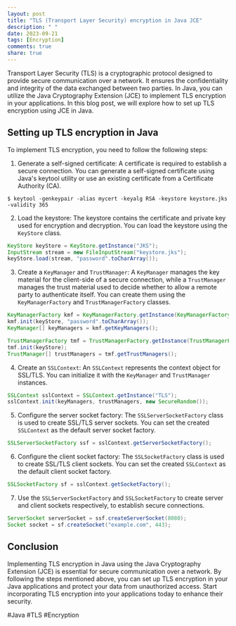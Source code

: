 ```yaml
---
layout: post
title: "TLS (Transport Layer Security) encryption in Java JCE"
description: " "
date: 2023-09-21
tags: [Encryption]
comments: true
share: true
---
```


Transport Layer Security (TLS) is a cryptographic protocol designed to provide secure communication over a network. It ensures the confidentiality and integrity of the data exchanged between two parties. In Java, you can utilize the Java Cryptography Extension (JCE) to implement TLS encryption in your applications. In this blog post, we will explore how to set up TLS encryption using JCE in Java.

## Setting up TLS encryption in Java

To implement TLS encryption, you need to follow the following steps:

1. Generate a self-signed certificate: A certificate is required to establish a secure connection. You can generate a self-signed certificate using Java's keytool utility or use an existing certificate from a Certificate Authority (CA).

```
$ keytool -genkeypair -alias mycert -keyalg RSA -keystore keystore.jks -validity 365
```

2. Load the keystore: The keystore contains the certificate and private key used for encryption and decryption. You can load the keystore using the `KeyStore` class.

```java
KeyStore keyStore = KeyStore.getInstance("JKS");
InputStream stream = new FileInputStream("keystore.jks");
keyStore.load(stream, "password".toCharArray());
```

3. Create a `KeyManager` and `TrustManager`: A `KeyManager` manages the key material for the client-side of a secure connection, while a `TrustManager` manages the trust material used to decide whether to allow a remote party to authenticate itself. You can create them using the `KeyManagerFactory` and `TrustManagerFactory` classes.

```java
KeyManagerFactory kmf = KeyManagerFactory.getInstance(KeyManagerFactory.getDefaultAlgorithm());
kmf.init(keyStore, "password".toCharArray());
KeyManager[] keyManagers = kmf.getKeyManagers();

TrustManagerFactory tmf = TrustManagerFactory.getInstance(TrustManagerFactory.getDefaultAlgorithm());
tmf.init(keyStore);
TrustManager[] trustManagers = tmf.getTrustManagers();
```

4. Create an `SSLContext`: An `SSLContext` represents the context object for SSL/TLS. You can initialize it with the `KeyManager` and `TrustManager` instances.

```java
SSLContext sslContext = SSLContext.getInstance("TLS");
sslContext.init(keyManagers, trustManagers, new SecureRandom());
```

5. Configure the server socket factory: The `SSLServerSocketFactory` class is used to create SSL/TLS server sockets. You can set the created `SSLContext` as the default server socket factory.

```java
SSLServerSocketFactory ssf = sslContext.getServerSocketFactory();
```

6. Configure the client socket factory: The `SSLSocketFactory` class is used to create SSL/TLS client sockets. You can set the created `SSLContext` as the default client socket factory.

```java
SSLSocketFactory sf = sslContext.getSocketFactory();
```

7. Use the `SSLServerSocketFactory` and `SSLSocketFactory` to create server and client sockets respectively, to establish secure connections.

```java
ServerSocket serverSocket = ssf.createServerSocket(8080);
Socket socket = sf.createSocket("example.com", 443);
```

## Conclusion

Implementing TLS encryption in Java using the Java Cryptography Extension (JCE) is essential for secure communication over a network. By following the steps mentioned above, you can set up TLS encryption in your Java applications and protect your data from unauthorized access. Start incorporating TLS encryption into your applications today to enhance their security.

#Java #TLS #Encryption